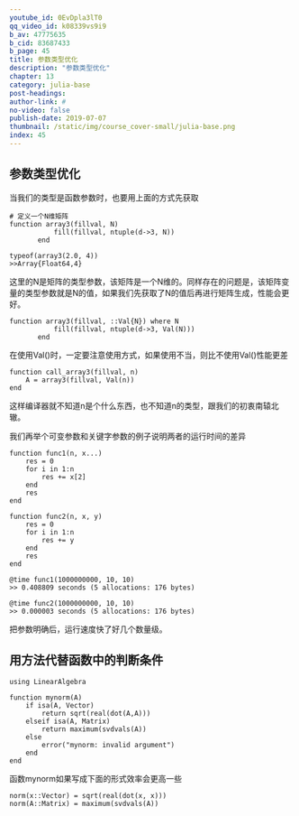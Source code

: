 ```yaml
---
youtube_id: 0EvDpla3lT0
qq_video_id: k08339vs9i9
b_av: 47775635
b_cid: 83687433
b_page: 45
title: 参数类型优化
description: "参数类型优化"
chapter: 13
category: julia-base
post-headings:
author-link: #
no-video: false
publish-date: 2019-07-07
thumbnail: /static/img/course_cover-small/julia-base.png
index: 45
---
```


## 参数类型优化


当我们的类型是函数参数时，也要用上面的方式先获取

```
# 定义一个N维矩阵
function array3(fillval, N)
           fill(fillval, ntuple(d->3, N))
       end
```
```
typeof(array3(2.0, 4))
>>Array{Float64,4}
```

这里的N是矩阵的类型参数，该矩阵是一个N维的。同样存在的问题是，该矩阵变量的类型参数就是N的值，如果我们先获取了N的值后再进行矩阵生成，性能会更好。

```
function array3(fillval, ::Val{N}) where N
           fill(fillval, ntuple(d->3, Val(N)))
       end
```
在使用Val()时，一定要注意使用方式，如果使用不当，则比不使用Val()性能更差

```
function call_array3(fillval, n)
    A = array3(fillval, Val(n))
end
```

这样编译器就不知道n是个什么东西，也不知道n的类型，跟我们的初衷南辕北辙。


我们再举个可变参数和关键字参数的例子说明两者的运行时间的差异

```
function func1(n, x...)
    res = 0
    for i in 1:n
        res += x[2]
    end
    res
end

function func2(n, x, y)
    res = 0
    for i in 1:n
        res += y
    end
    res
end
```

```
@time func1(1000000000, 10, 10)
>> 0.408809 seconds (5 allocations: 176 bytes)

@time func2(1000000000, 10, 10)
>> 0.000003 seconds (5 allocations: 176 bytes)
```

把参数明确后，运行速度快了好几个数量级。

## 用方法代替函数中的判断条件

```
using LinearAlgebra

function mynorm(A)
    if isa(A, Vector)
        return sqrt(real(dot(A,A)))
    elseif isa(A, Matrix)
        return maximum(svdvals(A))
    else
        error("mynorm: invalid argument")
    end
end
```

函数mynorm如果写成下面的形式效率会更高一些

```
norm(x::Vector) = sqrt(real(dot(x, x)))
norm(A::Matrix) = maximum(svdvals(A))
```



